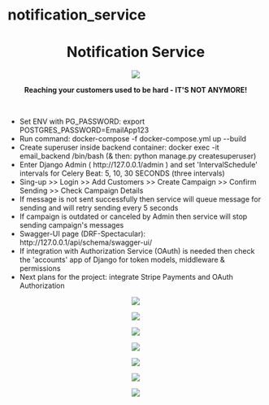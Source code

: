 # notification_service

<h1 align="center">Notification Service</h1>
<p align="center"><img src="https://img.shields.io/badge/made_by-KD3821-maroon"></p>

<p align="center"><b>Reaching your customers used to be hard - IT'S NOT ANYMORE!</b></p><br>
<ul>
<li>
Set ENV with PG_PASSWORD: export POSTGRES_PASSWORD=EmailApp123</li>
<li>
Run command: docker-compose -f docker-compose.yml up --build</li>
<li>
Create superuser inside backend container: docker exec -it email_backend /bin/bash (& then: python manage.py createsuperuser)</li>
<li>
Enter Django Admin ( http://127.0.0.1/admin ) and set 'IntervalSchedule' intervals for Celery Beat: 5, 10, 30 SECONDS (three intervals)</li>
<li>
Sing-up >> Login >> Add Customers >> Create Campaign >> Confirm Sending >> Check Campaign Details</li>
<li>
If message is not sent successfully then service will queue message for sending and will retry sending every 5 seconds</li>
<li>
If campaign is outdated or canceled by Admin then service will stop sending campaign's messages</li>
<li>
Swagger-UI page (DRF-Spectacular): http://127.0.0.1/api/schema/swagger-ui/</li>
<li>
If integration with Authorization Service (OAuth) is needed then check the 'accounts' app of Django for token models, middleware & permissions</li>
<li>
Next plans for the project: integrate Stripe Payments and OAuth Authorization</li></ul>


<p align="center"><img src="https://github.com/kd3821/email_service/blob/main/img/edit_customer.png?raw=true"></p>

<p align="center"><img src="https://github.com/kd3821/email_service/blob/main/img/customer_list.png?raw=true"></p>

<p align="center"><img src="https://github.com/kd3821/email_service/blob/main/img/add_campaign.png?raw=true"></p>

<p align="center"><img src="https://github.com/kd3821/email_service/blob/main/img/campaign_list.png?raw=true"></p>

<p align="center"><img src="https://github.com/kd3821/email_service/blob/main/img/email_service.png?raw=true"></p>

<p align="center"><img src="https://github.com/kd3821/email_service/blob/main/img/schema_swagger_ui.png?raw=true"></p>

<p align="center"><img src="https://github.com/kd3821/email_service/blob/main/img/celery_beat_intervals.png?raw=true"></p>